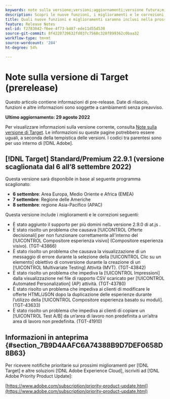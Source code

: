 ```yaml
---
keywords: note sulla versione;versioni;aggiornamenti;versione futura;miglioramenti;nuove funzioni;correzioni;aggiornamenti;prerelease
description: Scopri le nuove funzioni, i miglioramenti e le correzioni, compresi SDK, API e librerie JavaScript, inclusi nella prossima versione di Adobe Target.
title: Quali nuove funzioni e miglioramenti saranno inclusi nella prossima versione?
feature: Release Notes
exl-id: f2783042-f6ee-4f73-b487-ede11d55d530
source-git-commit: 8f4228720632fd037c7568c328f899362c0baa32
workflow-type: tm+mt
source-wordcount: '284'
ht-degree: 54%

---
```


# Note sulla versione di Target (prerelease)

Questo articolo contiene informazioni di pre-release. Date di rilascio, funzioni e altre informazioni sono soggette a cambiamenti senza preavviso.

**Ultimo aggiornamento: 29 agosto 2022**

Per visualizzare informazioni sulla versione corrente, consulta [Note sulla versione di Target](release-notes.md). Le informazioni su queste pagine potrebbero essere uguali, a seconda della tempistica delle versioni. I codici tra parentesi sono per uso interno di [!DNL Adobe].

## [!DNL Target] Standard/Premium 22.9.1 (versione scaglionata dal 6 all’8 settembre 2022)

Questa versione sarà disponibile in base al seguente programma scaglionato:

* **6 settembre**: Area Europa, Medio Oriente e Africa (EMEA)
* **7 settembre**: Regione delle Americhe
* **8 settembre**: regione Asia-Pacifico (APAC)

Questa versione include i miglioramenti e le correzioni seguenti:

* È stato aggiunto il supporto per più domini nella versione 2.9.0 di at.js .
* È stato risolto un problema che causava [!UICONTROL Offerte decisionali] per non funzionare correttamente all&#39;interno del [!UICONTROL Compositore esperienza visivo] (Compositore esperienza visivo). (TGT-43866)
* È stato risolto un problema che causava la visualizzazione di un messaggio di errore durante la selezione della [!UICONTROL Clic su un elemento] obiettivo di conversione durante la creazione di un [!UICONTROL Multivariate Testing] Attività (MVT). (TGT-43842)
* È stato risolto un problema che impediva la [!UICONTROL Impressioni] dalla visualizzazione nel file di rapporto CSV scaricato per [!UICONTROL Automated Personalization] (AP) attività. (TGT-43780)
* È stato risolto un problema che impediva ai clienti di modificare le offerte HTML/JSON dopo la duplicazione delle esperienze durante l’utilizzo della [!UICONTROL Compositore esperienza basato su moduli]. (TGT-43633)
* È stato risolto un problema che impediva ai clienti di copiare un [!UICONTROL Test A/B] da un’area di lavoro non predefinita a un’altra area di lavoro non predefinita. (TGT-41910)

## Informazioni in anteprima {#section_7B9D4AAFC6A74388B9D7DEF0658D8B63}

Per ricevere notifiche prioritarie sui prossimi miglioramenti per [!DNL Target] e altre soluzioni [!DNL Adobe Experience Cloud], iscriviti ad [!DNL Adobe Priority Product Update]:

[https://www.adobe.com/subscription/priority-product-update.html](https://www.adobe.com/subscription/priority-product-update.html)

